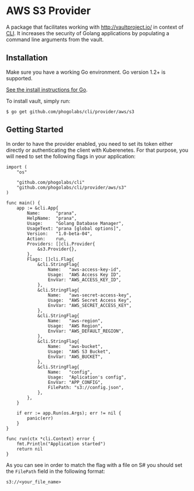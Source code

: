 # AWS S3 Provider

A package that facilitates working with http://vaultproject.io/ in context of
[CLI](https://github.com/phogolabs/cli). It increases the security of Golang
applications by populating a command line arguments from the vault.

## Installation

Make sure you have a working Go environment. Go version 1.2+ is supported.

[See the install instructions for Go](http://golang.org/doc/install.html).

To install vault, simply run:

```
$ go get github.com/phogolabs/cli/provider/aws/s3
```

## Getting Started

In order to have the provider enabled, you need to set its token either
directly or authenticating the client with Kuberenetes. For that purpose, you
will need to set the following flags in your application:

```golang
import (
	"os"

	"github.com/phogolabs/cli"
	"github.com/phogolabs/cli/provider/aws/s3"
)

func main() {
	app := &cli.App{
		Name:      "prana",
		HelpName:  "prana",
		Usage:     "Golang Database Manager",
		UsageText: "prana [global options]",
		Version:   "1.0-beta-04",
		Action:    run,
		Providers: []cli.Provider{
			&s3.Provider{},
		},
		Flags: []cli.Flag{
			&cli.StringFlag{
				Name:   "aws-access-key-id",
				Usage:  "AWS Access Key ID",
				EnvVar: "AWS_ACCESS_KEY_ID",
			},
			&cli.StringFlag{
				Name:   "aws-secret-access-key",
				Usage:  "AWS Secret Access Key",
				EnvVar: "AWS_SECRET_ACCESS_KEY",
			},
			&cli.StringFlag{
				Name:   "aws-region",
				Usage:  "AWS Region",
				EnvVar: "AWS_DEFAULT_REGION",
			},
			&cli.StringFlag{
				Name:   "aws-bucket",
				Usage:  "AWS S3 Bucket",
				EnvVar: "AWS_BUCKET",
			},
			&cli.StringFlag{
				Name:   "config",
				Usage:  "Aplication's config",
				EnvVar: "APP_CONFIG",
				FilePath: "s3://config.json",
			},
		},
	}

	if err := app.Run(os.Args); err != nil {
		panic(err)
	}
}

func run(ctx *cli.Context) error {
	fmt.Println("Application started")
	return nil
}
```

As you can see in order to match the flag with a file on S# you should set
the `FilePath` field in the following format:

```
s3://<your_file_name>
```
